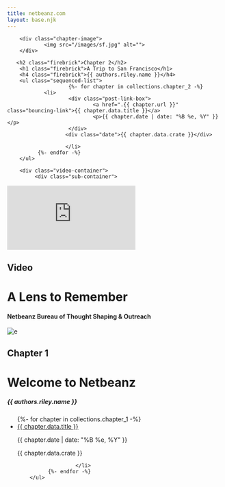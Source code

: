 ```yaml
---
title: netbeanz.com
layout: base.njk
---
```


<div class="post-list">





<div class="chapter-container gainsboro-bg" 
data-navbar="gainsboro"
data-title="firebrick"
data-background-image="conic-gradient(from 116.56deg at calc(100%/3) 0, #0000 90deg,#f2f2f2 0),
      conic-gradient(from -63.44deg at calc(200%/3) 100%, #0000 90deg,#f2f2f2 0)
      #ffffff;">

<div class="sub-container gainsboro-bg">

        <div class="chapter-image">
                <img src="/images/sf.jpg" alt="">
        </div>

       <h2 class="firebrick">Chapter 2</h2>
        <h1 class="firebrick">A Trip to San Francisco</h1>
        <h4 class="firebrick">{{ authors.riley.name }}</h4>
        <ul class="sequenced-list">
                        {%- for chapter in collections.chapter_2 -%}
                <li>
                        <div class="post-link-box">
                                <a href=".{{ chapter.url }}" class="bouncing-link">{{ chapter.data.title }}</a>
                                <p>{{ chapter.date | date: "%B %e, %Y" }}</p>
                        </div>
                       <div class="date">{{ chapter.data.crate }}</div>
                        
                       </li> 
              {%- endfor -%}
        </ul>
</div>
</div>

<div class="chapter-container"
        data-navbar="black"
        data-title="whitesmoke"
        data-background-image="">

        <div class="video-container">
             <div class="sub-container">


<div class="chapter-image">
       <iframe class="responsive-iframe" src="https://www.youtube-nocookie.com/embed/j-15VQI0suQ?modestbranding=1&rel=0&color=white" title="A Lens to Remember" frameborder="0" allowfullscreen></iframe>

<h2 class="red">Video</h2>
<h1>A Lens to Remember</h1>
<h4>Netbeanz Bureau of Thought Shaping & Outreach</h4>

</div>
             </div>
        </div>

</div>




<div class="chapter-container"
        data-navbar="#4EDF41"
        data-title="black">

<div class="sub-container">
        <div class="chapter-image">
        <img src="/images/computer.gif" alt="e">
</div>
 <H2>Chapter 1</H2>
        <h1>Welcome to Netbeanz</h1>
        <h5>{{ authors.riley.name }}</h5>
        <ul class="sequenced-list">
                {%- for chapter in collections.chapter_1 -%}
                <li>
                        <div class="post-link-box">
                                <a href=".{{ chapter.url }}" class="bouncing-link">{{ chapter.data.title }}</a>
                                <p>{{ chapter.date | date: "%B %e, %Y" }}</p>
                        </div>
                       <div class="date">{{ chapter.data.crate }}</div>
                        
                       </li> 
              {%- endfor -%}
        </ul>
</div>
       
</div>

</div>

